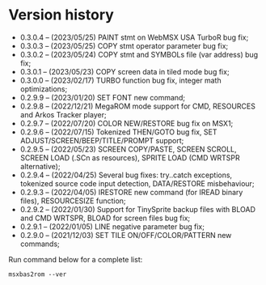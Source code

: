 # Version history

- 0.3.0.4 – (2023/05/25) PAINT stmt on WebMSX USA TurboR bug fix;
- 0.3.0.3 – (2023/05/25) COPY stmt operator parameter bug fix;
- 0.3.0.2 – (2023/05/24) COPY stmt and SYMBOLs file (var address) bug fix;
- 0.3.0.1 – (2023/05/23) COPY screen data in tiled mode bug fix;
- 0.3.0.0 – (2023/02/17) TURBO function bug fix, integer math optimizations;
- 0.2.9.9 – (2023/01/20) SET FONT new command;
- 0.2.9.8 – (2022/12/21) MegaROM mode support for CMD, RESOURCES and Arkos Tracker player;
- 0.2.9.7 – (2022/07/20) COLOR NEW/RESTORE bug fix on MSX1;
- 0.2.9.6 – (2022/07/15) Tokenized THEN/GOTO bug fix, SET ADJUST/SCREEN/BEEP/TITLE/PROMPT support;
- 0.2.9.5 – (2022/05/23) SCREEN COPY/PASTE, SCREEN SCROLL, SCREEN LOAD (.SCn as resources), SPRITE LOAD (CMD WRTSPR alternative);
- 0.2.9.4 – (2022/04/25) Several bug fixes: try..catch exceptions,              tokenized source code input detection, DATA/RESTORE misbehaviour;
- 0.2.9.3 – (2022/04/05) IRESTORE new command (for IREAD binary files), RESOURCESIZE function;
- 0.2.9.2 – (2022/01/30) Support for TinySprite backup files with BLOAD and CMD WRTSPR, BLOAD for screen files bug fix;
- 0.2.9.1 – (2022/01/05) LINE negative parameter bug fix;
- 0.2.9.0 – (2021/12/03) SET TILE ON/OFF/COLOR/PATTERN new commands;

Run command below for a complete list:

	msxbas2rom --ver

